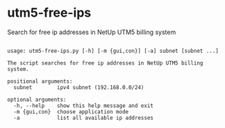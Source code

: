 # utm5-free-ips
Search for free ip addresses in NetUp UTM5 billing system

```

usage: utm5-free-ips.py [-h] [-m {gui,con}] [-a] subnet [subnet ...]

The script searches for free ip addresses in NetUp UTM5 billing system.

positional arguments:
  subnet        ipv4 subnet (192.168.0.0/24)

optional arguments:
  -h, --help    show this help message and exit
  -m {gui,con}  choose application mode
  -a            list all available ip addresses

```
